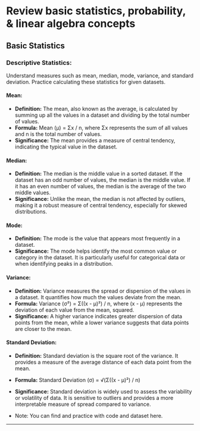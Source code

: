 # Review basic statistics, probability, & linear algebra concepts
## Basic Statistics
### Descriptive Statistics:
Understand measures such as mean, median, mode, variance, and standard deviation. Practice calculating these statistics for given datasets.
#### Mean: 
- **Definition:** The mean, also known as the average, is calculated by summing up all the values in a dataset and dividing by the total number of values.
- **Formula:** Mean (μ) = Σx / n, where Σx represents the sum of all values and n is the total number of values.
- **Significance:** The mean provides a measure of central tendency, indicating the typical value in the dataset.
#### Median:
- **Definition:** The median is the middle value in a sorted dataset. If the dataset has an odd number of values, the median is the middle value. If it has an even number of values, the median is the average of the two middle values.
-	**Significance:** Unlike the mean, the median is not affected by outliers, making it a robust measure of central tendency, especially for skewed distributions.
#### Mode:
-	**Definition:** The mode is the value that appears most frequently in a dataset.
-	**Significance:** The mode helps identify the most common value or category in the dataset. It is particularly useful for categorical data or when identifying peaks in a distribution.
#### Variance:
-	**Definition:** Variance measures the spread or dispersion of the values in a dataset. It quantifies how much the values deviate from the mean.
-	**Formula:** Variance (σ²) = Σ((x - μ)²) / n, where (x - μ) represents the deviation of each value from the mean, squared.
-	**Significance:** A higher variance indicates greater dispersion of data points from the mean, while a lower variance suggests that data points are closer to the mean.
#### Standard Deviation:
-	**Definition:** Standard deviation is the square root of the variance. It provides a measure of the average distance of each data point from the mean.
-	**Formula:** Standard Deviation (σ) = √(Σ((x - μ)²) / n)
-	**Significance:** Standard deviation is widely used to assess the variability or volatility of data. It is sensitive to outliers and provides a more interpretable measure of spread compared to variance.

-	Note: You can find and practice with code and dataset here. 
----------------------------------------
